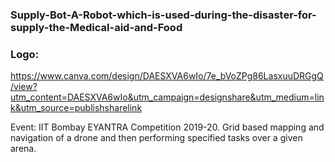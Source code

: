 ### Supply-Bot-A-Robot-which-is-used-during-the-disaster-for-supply-the-Medical-aid-and-Food
### Logo:

<a href="https://www.canva.com/design/DAESXVA6wIo/7e_bVoZPg86LasxuuDRGgQ/view?utm_content=DAESXVA6wIo&utm_campaign=designshare&utm_medium=link&utm_source=publishsharelink">https://www.canva.com/design/DAESXVA6wIo/7e_bVoZPg86LasxuuDRGgQ/view?utm_content=DAESXVA6wIo&utm_campaign=designshare&utm_medium=link&utm_source=publishsharelink</a>


Event: IIT Bombay EYANTRA Competition 2019-20. Grid based mapping and navigation of a drone and then performing specified tasks over a given arena.
